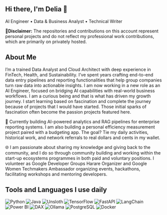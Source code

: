 ## Hi there, I'm Delia 👋

AI Engineer • Data & Business Analyst • Technical Writer

🤔**Disclaimer:** The repositories and contributions on this account represent personal projects and do not reflect my professional work contributions, which are primarily on privately hosted.

## About Me
I’m a trained Data Analyst and Cloud Architect with deep experience in FinTech, Health, and Sustainability. I’ve spent years crafting end-to-end data entry pipelines and reporting functionalities that help group companies turn raw data into actionable insights. I am now working in a new role as an AI Engineer, focused on bridging AI capabilities with real-world business workflows. I am a curious being and that is what has driven my growth journey. I start learning based on fascination and complete the journey because of projects that I would have started. Those initial sparks of fascination often become the passion projects featured here.

💼 Currently building AI-powered analytics and RAG pipelines for enterprise reporting systems. I am also building a personal efficiency measurement project paired with a budgeting app. The goal? Tie my daily activities, historical work, and network referrals to real dollars and cents in my wallet.

🌐 I am passionate about sharing my knowledge and giving back to the community, and I do so through community building and working within the start-up ecosystems programmes in both paid and voluntary positions. I volunteer as Google Developer Groups Harare Organizer and Google Women Techmakers Ambassador organizing events, hackathons, facilitating workshops and mentoring developers.

## Tools and Languages I use daily
![Python](https://img.shields.io/badge/Python-3.11-informational)
![Java](https://img.shields.io/badge/Java-☕-informational)
![Unsloth](https://img.shields.io/badge/Unsloth-⚡-informational)
![TensorFlow](https://img.shields.io/badge/TensorFlow-🧠-informational)
![FastAPI](https://img.shields.io/badge/FastAPI-🚀-informational)
![LangChain](https://img.shields.io/badge/LangChain-🤖-informational)
![Power BI](https://img.shields.io/badge/Power%20BI-📊-informational)
![DAX](https://img.shields.io/badge/DAX-🧮-informational)
![Ollama](https://img.shields.io/badge/Ollama-LLM-informational)
![PostgreSQL](https://img.shields.io/badge/PostgreSQL-🛢️-informational)
![Docker](https://img.shields.io/badge/Docker-🛳️-informational)



